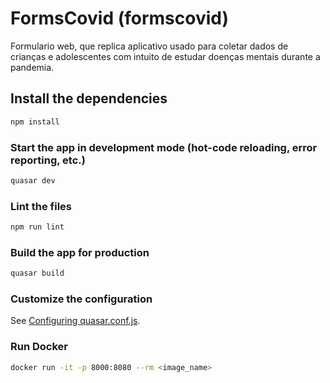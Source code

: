 # FormsCovid (formscovid)

Formulario web, que replica aplicativo usado para coletar dados de crianças e      adolescentes com intuito de estudar doenças mentais durante a pandemia.

## Install the dependencies
```bash
npm install
```

### Start the app in development mode (hot-code reloading, error reporting, etc.)
```bash
quasar dev
```

### Lint the files
```bash
npm run lint
```

### Build the app for production
```bash
quasar build
```

### Customize the configuration
See [Configuring quasar.conf.js](https://quasar.dev/quasar-cli/quasar-conf-js).

### Run Docker
```bash
docker run -it -p 8000:8080 --rm <image_name>
```